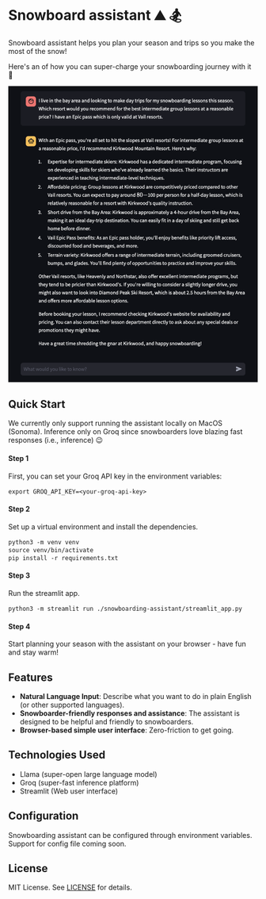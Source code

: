 # Snowboard assistant  :mountain:  :snowboarder:  

Snowboard assistant helps you plan your season and trips so you make the most of the snow!

Here's an of how you can super-charge your snowboarding journey with it :rocket:

![Example use-case](assets/example-1.png)

## Quick Start
We currently only support running the assistant locally on MacOS (Sonoma). Inference only on Groq since snowboarders love blazing fast responses (i.e., inference) :wink:
#### Step 1
First, you can set your Groq API key in the environment variables:
```
export GROQ_API_KEY=<your-groq-api-key>
```

#### Step 2
Set up a virtual environment and install the dependencies.
```
python3 -m venv venv
source venv/bin/activate
pip install -r requirements.txt
```

#### Step 3
Run the streamlit app.
```
python3 -m streamlit run ./snowboarding-assistant/streamlit_app.py
```

#### Step 4
Start planning your season with the assistant on your browser - have fun and stay warm!

## Features
- **Natural Language Input**: Describe what you want to do in plain English (or other supported languages).
- **Snowboarder-friendly responses and assistance**: The assistant is designed to be helpful and friendly to snowboarders.
- **Browser-based simple user interface**: Zero-friction to get going.

## Technologies Used
- Llama (super-open large language model)
- Groq (super-fast inference platform)
- Streamlit (Web user interface)

## Configuration
Snowboarding assistant can be configured through environment variables. Support for config file coming soon.

## License
MIT License. See [LICENSE](LICENSE) for details.